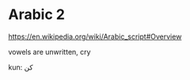 # Arabic 2

https://en.wikipedia.org/wiki/Arabic_script#Overview

vowels are unwritten, cry

kun: كن 
